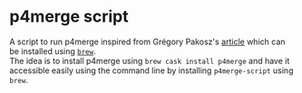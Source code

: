 # p4merge script

A script to run p4merge inspired from Grégory Pakosz's [article](https://pempek.net/articles/2014/04/18/git-p4merge/) which can be installed using [`brew`](https://brew.sh).  
The idea is to install p4merge using `brew cask install p4merge` and have it accessible easily using the command line by installing `p4merge-script` using `brew`.

